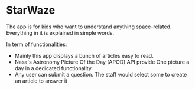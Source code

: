 # StarWaze

The app is for kids who want to understand anything space-related.
Everything in it is explained in simple words.

In term of functionalities:
- Mainly this app displays a bunch of articles easy to read.
- Nasa's Astronomy Picture Of the Day (APOD) API provide One picture a day in a dedicated functionality
- Any user can submit a question. The staff would select some to create an article to answer it
 
